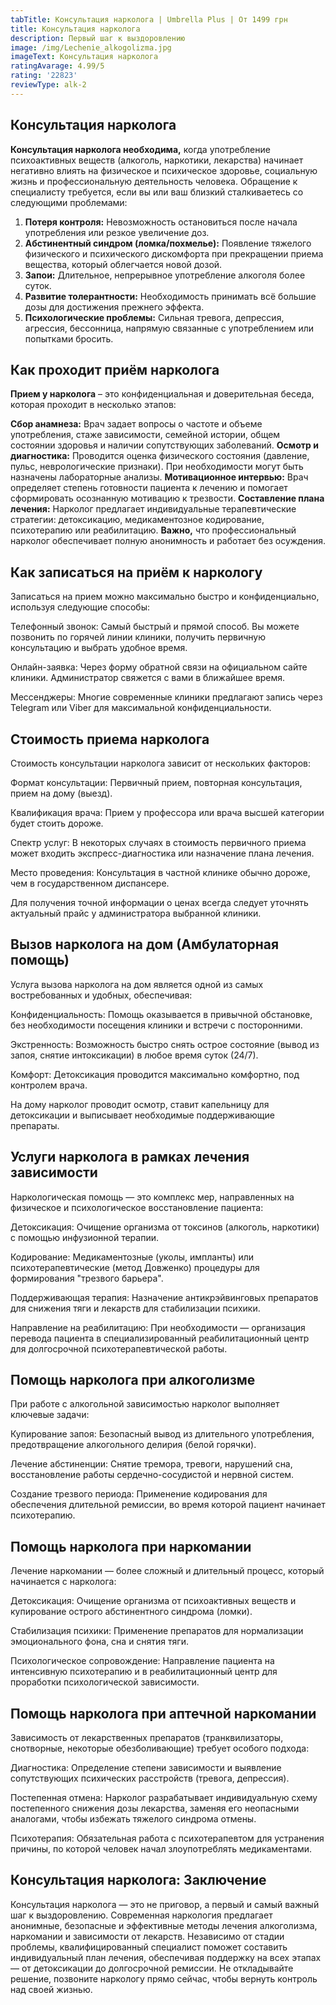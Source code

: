 ```yaml
---
tabTitle: Консультация нарколога | Umbrella Plus | От 1499 грн
title: Консультация нарколога
description: Первый шаг к выздоровлению
image: /img/Lechenie_alkogolizma.jpg
imageText: Консультация нарколога
ratingAvarage: 4.99/5
rating: '22823'
reviewType: alk-2
---
```


## Консультация нарколога

**Консультация нарколога необходима,** когда употребление психоактивных веществ (алкоголь, наркотики, лекарства) начинает негативно влиять на физическое и психическое здоровье, социальную жизнь и профессиональную деятельность человека. Обращение к специалисту требуется, если вы или ваш близкий сталкиваетесь со следующими проблемами:

1. **Потеря контроля:** Невозможность остановиться после начала употребления или резкое увеличение доз.
2. **Абстинентный синдром (ломка/похмелье):** Появление тяжелого физического и психического дискомфорта при прекращении приема вещества, который облегчается новой дозой.
3. **Запои:** Длительное, непрерывное употребление алкоголя более суток.
4. **Развитие толерантности:** Необходимость принимать всё большие дозы для достижения прежнего эффекта.
5. **Психологические проблемы:** Сильная тревога, депрессия, агрессия, бессонница, напрямую связанные с употреблением или попытками бросить.

## Как проходит приём нарколога

**Прием у нарколога** – это конфиденциальная и доверительная беседа, которая проходит в несколько этапов:

**Сбор анамнеза:** Врач задает вопросы о частоте и объеме употребления, стаже зависимости, семейной истории, общем состоянии здоровья и наличии сопутствующих заболеваний.
**Осмотр и диагностика:** Проводится оценка физического состояния (давление, пульс, неврологические признаки). При необходимости могут быть назначены лабораторные анализы.
**Мотивационное интервью:** Врач определяет степень готовности пациента к лечению и помогает сформировать осознанную мотивацию к трезвости.
**Составление плана лечения:** Нарколог предлагает индивидуальные терапевтические стратегии: детоксикацию, медикаментозное кодирование, психотерапию или реабилитацию.
**Важно,** что профессиональный нарколог обеспечивает полную анонимность и работает без осуждения.

## Как записаться на приём к наркологу

Записаться на прием можно максимально быстро и конфиденциально, используя следующие способы:

Телефонный звонок: Самый быстрый и прямой способ. Вы можете позвонить по горячей линии клиники, получить первичную консультацию и выбрать удобное время.

Онлайн-заявка: Через форму обратной связи на официальном сайте клиники. Администратор свяжется с вами в ближайшее время.

Мессенджеры: Многие современные клиники предлагают запись через Telegram или Viber для максимальной конфиденциальности.

## Стоимость приема нарколога

Стоимость консультации нарколога зависит от нескольких факторов:

Формат консультации: Первичный прием, повторная консультация, прием на дому (выезд).

Квалификация врача: Прием у профессора или врача высшей категории будет стоить дороже.

Спектр услуг: В некоторых случаях в стоимость первичного приема может входить экспресс-диагностика или назначение плана лечения.

Место проведения: Консультация в частной клинике обычно дороже, чем в государственном диспансере.

Для получения точной информации о ценах всегда следует уточнять актуальный прайс у администратора выбранной клиники.

## Вызов нарколога на дом (Амбулаторная помощь)

Услуга вызова нарколога на дом является одной из самых востребованных и удобных, обеспечивая:

Конфиденциальность: Помощь оказывается в привычной обстановке, без необходимости посещения клиники и встречи с посторонними.

Экстренность: Возможность быстро снять острое состояние (вывод из запоя, снятие интоксикации) в любое время суток (24/7).

Комфорт: Детоксикация проводится максимально комфортно, под контролем врача.

На дому нарколог проводит осмотр, ставит капельницу для детоксикации и выписывает необходимые поддерживающие препараты.

## Услуги нарколога в рамках лечения зависимости

Наркологическая помощь — это комплекс мер, направленных на физическое и психологическое восстановление пациента:

Детоксикация: Очищение организма от токсинов (алкоголь, наркотики) с помощью инфузионной терапии.

Кодирование: Медикаментозные (уколы, импланты) или психотерапевтические (метод Довженко) процедуры для формирования "трезвого барьера".

Поддерживающая терапия: Назначение антикрэйвинговых препаратов для снижения тяги и лекарств для стабилизации психики.

Направление на реабилитацию: При необходимости — организация перевода пациента в специализированный реабилитационный центр для долгосрочной психотерапевтической работы.

## Помощь нарколога при алкоголизме

При работе с алкогольной зависимостью нарколог выполняет ключевые задачи:

Купирование запоя: Безопасный вывод из длительного употребления, предотвращение алкогольного делирия (белой горячки).

Лечение абстиненции: Снятие тремора, тревоги, нарушений сна, восстановление работы сердечно-сосудистой и нервной систем.

Создание трезвого периода: Применение кодирования для обеспечения длительной ремиссии, во время которой пациент начинает психотерапию.

## Помощь нарколога при наркомании

Лечение наркомании — более сложный и длительный процесс, который начинается с нарколога:

Детоксикация: Очищение организма от психоактивных веществ и купирование острого абстинентного синдрома (ломки).

Стабилизация психики: Применение препаратов для нормализации эмоционального фона, сна и снятия тяги.

Психологическое сопровождение: Направление пациента на интенсивную психотерапию и в реабилитационный центр для проработки психологической зависимости.

## Помощь нарколога при аптечной наркомании

Зависимость от лекарственных препаратов (транквилизаторы, снотворные, некоторые обезболивающие) требует особого подхода:

Диагностика: Определение степени зависимости и выявление сопутствующих психических расстройств (тревога, депрессия).

Постепенная отмена: Нарколог разрабатывает индивидуальную схему постепенного снижения дозы лекарства, заменяя его неопасными аналогами, чтобы избежать тяжелого синдрома отмены.

Психотерапия: Обязательная работа с психотерапевтом для устранения причины, по которой человек начал злоупотреблять медикаментами.

## Консультация нарколога: Заключение

Консультация нарколога — это не приговор, а первый и самый важный шаг к выздоровлению. Современная наркология предлагает анонимные, безопасные и эффективные методы лечения алкоголизма, наркомании и зависимости от лекарств. Независимо от стадии проблемы, квалифицированный специалист поможет составить индивидуальный план лечения, обеспечивая поддержку на всех этапах — от детоксикации до долгосрочной ремиссии. Не откладывайте решение, позвоните наркологу прямо сейчас, чтобы вернуть контроль над своей жизнью.
